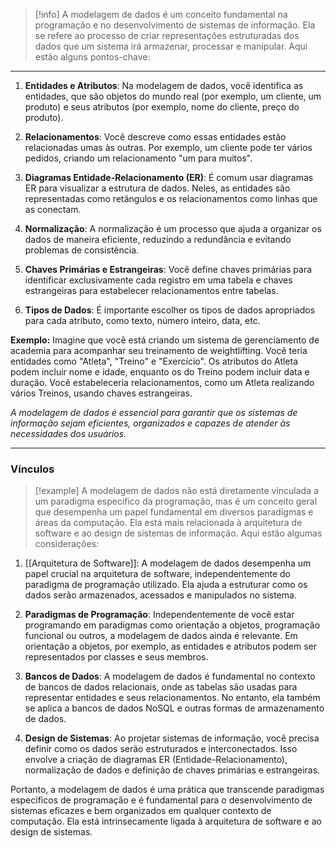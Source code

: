 > [!info] A modelagem de dados 
> é um conceito fundamental na programação e no desenvolvimento de sistemas de informação. Ela se refere ao processo de criar representações estruturadas dos dados que um sistema irá armazenar, processar e manipular. Aqui estão alguns pontos-chave:

---

1. **Entidades e Atributos**: Na modelagem de dados, você identifica as entidades, que são objetos do mundo real (por exemplo, um cliente, um produto) e seus atributos (por exemplo, nome do cliente, preço do produto).
    
2. **Relacionamentos**: Você descreve como essas entidades estão relacionadas umas às outras. Por exemplo, um cliente pode ter vários pedidos, criando um relacionamento "um para muitos".
    
3. **Diagramas Entidade-Relacionamento (ER)**: É comum usar diagramas ER para visualizar a estrutura de dados. Neles, as entidades são representadas como retângulos e os relacionamentos como linhas que as conectam.
    
4. **Normalização**: A normalização é um processo que ajuda a organizar os dados de maneira eficiente, reduzindo a redundância e evitando problemas de consistência.
    
5. **Chaves Primárias e Estrangeiras**: Você define chaves primárias para identificar exclusivamente cada registro em uma tabela e chaves estrangeiras para estabelecer relacionamentos entre tabelas.
    
6. **Tipos de Dados**: É importante escolher os tipos de dados apropriados para cada atributo, como texto, número inteiro, data, etc.
    

**Exemplo:**
	Imagine que você está criando um sistema de gerenciamento de academia para acompanhar seu treinamento de weightlifting. Você teria entidades como "Atleta", "Treino" e "Exercício". Os atributos do Atleta podem incluir nome e idade, enquanto os do Treino podem incluir data e duração. Você estabeleceria relacionamentos, como um Atleta realizando vários Treinos, usando chaves estrangeiras.

*A modelagem de dados é essencial para garantir que os sistemas de informação sejam eficientes, organizados e capazes de atender às necessidades dos usuários.*

---
### Vínculos

> [!example] A modelagem de dados 
> não está diretamente vinculada a um paradigma específico da programação, mas é um conceito geral que desempenha um papel fundamental em diversos paradigmas e áreas da computação. Ela está mais relacionada à arquitetura de software e ao design de sistemas de informação. Aqui estão algumas considerações:

1. [[Arquitetura de Software]]: A modelagem de dados desempenha um papel crucial na arquitetura de software, independentemente do paradigma de programação utilizado. Ela ajuda a estruturar como os dados serão armazenados, acessados e manipulados no sistema.
    
2. **Paradigmas de Programação**: Independentemente de você estar programando em paradigmas como orientação a objetos, programação funcional ou outros, a modelagem de dados ainda é relevante. Em orientação a objetos, por exemplo, as entidades e atributos podem ser representados por classes e seus membros.
    
3. **Bancos de Dados**: A modelagem de dados é fundamental no contexto de bancos de dados relacionais, onde as tabelas são usadas para representar entidades e seus relacionamentos. No entanto, ela também se aplica a bancos de dados NoSQL e outras formas de armazenamento de dados.
    
4. **Design de Sistemas**: Ao projetar sistemas de informação, você precisa definir como os dados serão estruturados e interconectados. Isso envolve a criação de diagramas ER (Entidade-Relacionamento), normalização de dados e definição de chaves primárias e estrangeiras.
    

Portanto, a modelagem de dados é uma prática que transcende paradigmas específicos de programação e é fundamental para o desenvolvimento de sistemas eficazes e bem organizados em qualquer contexto de computação. Ela está intrinsecamente ligada à arquitetura de software e ao design de sistemas.

